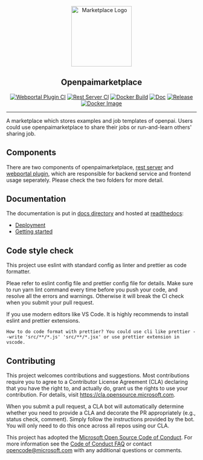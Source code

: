 <p align="center">
  <img src="./docs/images/marketplace.svg" width="160" alt="Marketplace Logo" /></a>
</p>

<h2 align="center">Openpaimarketplace</h2>

<p align="center">
  <a href="https://github.com/microsoft/openpaimarketplace/actions?query=workflow%3A%22Webportal+Plugin%22"><img src="https://github.com/microsoft/openpaimarketplace/workflows/Webportal%20Plugin/badge.svg?branch=master" alt="Webportal Plugin CI"></a>
  <a href="https://github.com/microsoft/openpaimarketplace/actions?query=workflow%3A%22Rest+Server%22"><img src="https://github.com/microsoft/openpaimarketplace/workflows/Rest%20Server/badge.svg?branch=master" alt="Rest Server CI"></a>
  <a href="https://github.com/microsoft/openpaimarketplace/actions?query=workflow%3A%22Docker+Build%22"><img src="https://github.com/microsoft/openpaimarketplace/workflows/Docker%20Build/badge.svg" alt="Docker Build"></a>
   <a href="https://openpaimarketplace.readthedocs.io/en/latest/?badge=latest"><img src="https://readthedocs.org/projects/openpaimarketplace/badge/?version=latest" alt="Doc"></a>
   <a href="https://github.com/microsoft/openpaimarketplace/releases"><img src="https://img.shields.io/github/v/release/Microsoft/openpaimarketplace" alt="Release"></a>
   <a href="https://github.com/microsoft/openpaimarketplace/packages/171126?version=latest"><img src="https://img.shields.io/badge/docker--image-latest-blue" alt="Docker Image"></a>
</p>

---

A marketplace which stores examples and job templates of openpai. Users could use openpaimarketplace to share their jobs or run-and-learn others' sharing job.

## Components

There are two components of openpaimarketplace, [rest server](https://github.com/microsoft/openpaimarketplace/tree/master/rest_server) and [webportal plugin](https://github.com/microsoft/openpaimarketplace/tree/master/webportal_plugin), which are responsible for backend service and frontend usage seperately. Please check the two folders for more detail.

## Documentation

The documentation is put in [docs directory](./docs) and hosted at [readthedocs](https://openpaimarketplace.readthedocs.io/en/latest/):

- [Deployment](./docs/deployment.md)
- [Getting started](./docs/getting_started.md)

## Code style check

This project use eslint with standard config as linter and prettier as code formatter.

Pleae refer to eslint config file and prettier config file for details. Make sure to run yarn lint command every time before you push your code, and resolve all the errors and warnings. Otherwise it will break the CI check when you submit your pull request.

If you use modern editors like VS Code. It is highly recommends to install eslint and prettier extensions.

    How to do code format with prettier? You could use cli like prettier --write 'src/**/*.js' 'src/**/*.jsx' or use prettier extension in vscode.

## Contributing

This project welcomes contributions and suggestions. Most contributions require you to agree to a
Contributor License Agreement (CLA) declaring that you have the right to, and actually do, grant us
the rights to use your contribution. For details, visit <https://cla.opensource.microsoft.com>.

When you submit a pull request, a CLA bot will automatically determine whether you need to provide
a CLA and decorate the PR appropriately (e.g., status check, comment). Simply follow the instructions
provided by the bot. You will only need to do this once across all repos using our CLA.

This project has adopted the [Microsoft Open Source Code of Conduct](https://opensource.microsoft.com/codeofconduct/).
For more information see the [Code of Conduct FAQ](https://opensource.microsoft.com/codeofconduct/faq/) or
contact [opencode@microsoft.com](mailto:opencode@microsoft.com) with any additional questions or comments.
